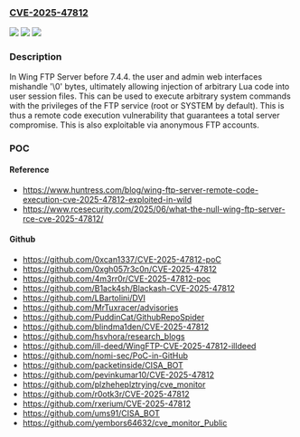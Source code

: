 ### [CVE-2025-47812](https://cve.mitre.org/cgi-bin/cvename.cgi?name=CVE-2025-47812)
![](https://img.shields.io/static/v1?label=Product&message=Wing%20FTP%20Server&color=blue)
![](https://img.shields.io/static/v1?label=Version&message=0%20&color=brightgreen)
![](https://img.shields.io/static/v1?label=Vulnerability&message=CWE-158%20Improper%20Neutralization%20of%20Null%20Byte%20or%20NUL%20Character&color=brightgreen)

### Description

In Wing FTP Server before 7.4.4. the user and admin web interfaces mishandle '\0' bytes, ultimately allowing injection of arbitrary Lua code into user session files. This can be used to execute arbitrary system commands with the privileges of the FTP service (root or SYSTEM by default). This is thus a remote code execution vulnerability that guarantees a total server compromise. This is also exploitable via anonymous FTP accounts.

### POC

#### Reference
- https://www.huntress.com/blog/wing-ftp-server-remote-code-execution-cve-2025-47812-exploited-in-wild
- https://www.rcesecurity.com/2025/06/what-the-null-wing-ftp-server-rce-cve-2025-47812/

#### Github
- https://github.com/0xcan1337/CVE-2025-47812-poC
- https://github.com/0xgh057r3c0n/CVE-2025-47812
- https://github.com/4m3rr0r/CVE-2025-47812-poc
- https://github.com/B1ack4sh/Blackash-CVE-2025-47812
- https://github.com/LBartolini/DVI
- https://github.com/MrTuxracer/advisories
- https://github.com/PuddinCat/GithubRepoSpider
- https://github.com/blindma1den/CVE-2025-47812
- https://github.com/hsvhora/research_blogs
- https://github.com/ill-deed/WingFTP-CVE-2025-47812-illdeed
- https://github.com/nomi-sec/PoC-in-GitHub
- https://github.com/packetinside/CISA_BOT
- https://github.com/pevinkumar10/CVE-2025-47812
- https://github.com/plzheheplztrying/cve_monitor
- https://github.com/r0otk3r/CVE-2025-47812
- https://github.com/rxerium/CVE-2025-47812
- https://github.com/ums91/CISA_BOT
- https://github.com/yembors64632/cve_monitor_Public

